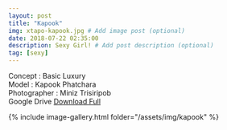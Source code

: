 ```yaml
---
layout: post
title: "Kapook"
img: xtapo-kapook.jpg # Add image post (optional)
date: 2018-07-22 02:35:00
description: Sexy Girl! # Add post description (optional)
tag: [sexy]
---
```

Concept : Basic Luxury  
Model : Kapook Phatchara  
Photographer : Miniz Trisiripob  
Google Drive [Download Full](http://gestyy.com/e0GHj4)                    

{% include image-gallery.html folder="/assets/img/kapook" %}

